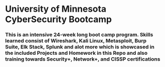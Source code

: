 # University of Minnesota CyberSecurity Bootcamp
### This is an intensive 24-week long boot camp program. Skills learned consist of Wireshark, Kali Linux, Metasploit, Burp Suite, Elk Stack, Splunk and alot more which is showcased in the included Projects and Homework in this Repo and also training towards Security+, Network+, and CISSP certifications
